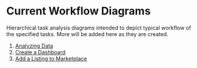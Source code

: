 # Current Workflow Diagrams #
Hierarchical task analysis diagrams intended to depict typical workflow of the specified tasks. More will be added here as they are created.

1. [Analyzing Data](https://www.dropbox.com/s/kb3ua2j1oujei1n/analyze_dataColorized.png?dl=1 "Analyze Data Workflow Diagram")
2. [Create a Dashboard](https://www.dropbox.com/s/9ex4bb9jw72cg5c/create_a_dashboardNote.png?dl=1 "Create a Dashboard Workflow Diagram")
3. [Add a Listing to Marketplace](https://dl-web.dropbox.com/get/add_listingNote.png?_subject_uid=315656710&w=AAAn3kCbYLk_fzxlsP3EQURxq9KY2WTsl5OvZJW4WHH8wA&dl=1 "Add a Listing Workflow Diagram")